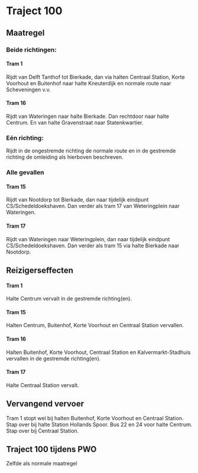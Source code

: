 # Traject 100
## Maatregel
### Beide richtingen:

#### Tram 1
Rijdt van Delft Tanthof tot Bierkade, dan via halten Centraal Station, Korte Voorhout en Buitenhof naar halte Kneuterdijk en normale route naar Scheveningen v.v.

#### Tram 16
Rijdt van Wateringen naar halte Bierkade. Dan rechtdoor naar halte Centrum. En van halte Gravenstraat naar Statenkwartier.

### Eén richting:
Rijdt in de ongestremde richting de normale route en in de gestremde richting  de omleiding als hierboven beschreven.

### Alle gevallen

#### Tram 15
Rijdt van Nootdorp tot Bierkade, dan naar tijdelijk eindpunt CS/Schedeldoekshaven. Dan verder als tram 17 van Weteringplein naar Wateringen.

#### Tram 17
Rijdt van Wateringen naar Weteringplein, dan naar tijdelijk eindpunt CS/Schedeldoekshaven. Dan verder als tram 15 via halte Bierkade naar Nootdorp.

## Reizigerseffecten

#### Tram 1 
Halte Centrum vervalt in de gestremde richting(en).

#### Tram 15 
Halten Centrum, Buitenhof, Korte Voorhout en Centraal Station vervallen.

#### Tram 16
Halten Buitenhof, Korte Voorhout, Centraal Station en Kalvermarkt-Stadhuis vervallen in de gestremde richting(en).

#### Tram 17 
Halte Centraal Station vervalt.

## Vervangend vervoer
Tram 1 stopt wel bij halten Buitenhof, Korte Voorhout en Centraal Station. Stap over bij halte Station Hollands Spoor.
Bus 22 en 24 voor halte Centrum. Stap over bij Centraal Station.

## Traject 100 tijdens PWO
Zelfde als normale maatregel
